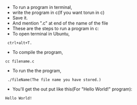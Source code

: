 - To run a program in terminal,
- write the program in c(If you want torun in c)
- Save it.
- And mention ".c" at end of the name of the file
- These are the steps to run a program in c:
- To open terminal in Ubuntu,
`````````
 ctrl+alt+T.
`````````
- To compile the program,
``````````
cc filename.c
``````````
- To run the the program,
`````````````````````````
 ./fileName(The file name you have stored.)
````````````````````````````````````````
- You'll get the out put like this(For "Hello World!" program):
```````````````
Hello World!
```````````````
